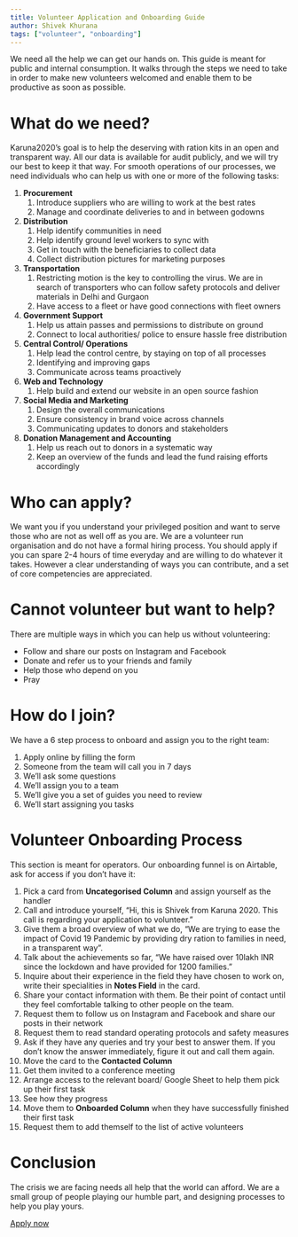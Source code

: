 ```yaml
---
title: Volunteer Application and Onboarding Guide
author: Shivek Khurana
tags: ["volunteer", "onboarding"]
---
```


We need all the help we can get our hands on. This guide is meant for public and internal consumption. It walks through the steps we need to take in order to make new volunteers welcomed and enable them to be productive as soon as possible.

# What do we need?

Karuna2020’s goal is to help the deserving with ration kits in an open and transparent way. All our data is available for audit publicly, and we will try our best to keep it that way.
For smooth operations of our processes, we need individuals who can help us with one or more of the following tasks:

1. **Procurement**
   1. Introduce suppliers who are willing to work at the best rates
   2. Manage and coordinate deliveries to and in between godowns
2. **Distribution**
   1. Help identify communities in need
   2. Help identify ground level workers to sync with
   3. Get in touch with the beneficiaries to collect data
   4. Collect distribution pictures for marketing purposes
3. **Transportation**
   1. Restricting motion is the key to controlling the virus. We are in search of transporters who can follow safety protocols and deliver materials in Delhi and Gurgaon
   2. Have access to a fleet or have good connections with fleet owners
4. **Government Support**
   1. Help us attain passes and permissions to distribute on ground
   2. Connect to local authorities/ police to ensure hassle free distribution
5. **Central Control/ Operations**
   1. Help lead the control centre, by staying on top of all processes
   2. Identifying and improving gaps
   3. Communicate across teams proactively
6. **Web and Technology**
   1. Help build and extend our website in an open source fashion
7. **Social Media and Marketing**
   1. Design the overall communications
   2. Ensure consistency in brand voice across channels
   3. Communicating updates to donors and stakeholders
8. **Donation Management and Accounting**
   1. Help us reach out to donors in a systematic way
   2. Keep an overview of the funds and lead the fund raising efforts accordingly

# Who can apply?

We want you if you understand your privileged position and want to serve those who are not as well off as you are.
We are a volunteer run organisation and do not have a formal hiring process. You should apply if you can spare 2-4 hours of time everyday and are willing to do whatever it takes.
However a clear understanding of ways you can contribute, and a set of core competencies are appreciated.

# Cannot volunteer but want to help?

There are multiple ways in which you can help us without volunteering:

- Follow and share our posts on Instagram and Facebook
- Donate and refer us to your friends and family
- Help those who depend on you
- Pray

# How do I join?

We have a 6 step process to onboard and assign you to the right team:

1. Apply online by filling the form
2. Someone from the team will call you in 7 days
3. We’ll ask some questions
4. We’ll assign you to a team
5. We’ll give you a set of guides you need to review
6. We’ll start assigning you tasks

# Volunteer Onboarding Process

This section is meant for operators. Our onboarding funnel is on Airtable, ask for access if you don’t have it:

1. Pick a card from **Uncategorised Column** and assign yourself as the handler
2. Call and introduce yourself, “Hi, this is Shivek from Karuna 2020. This call is regarding your application to volunteer.”
3. Give them a broad overview of what we do, “We are trying to ease the impact of Covid 19 Pandemic by providing dry ration to families in need, in a transparent way”.
4. Talk about the achievements so far, “We have raised over 10lakh INR since the lockdown and have provided for 1200 families.”
5. Inquire about their experience in the field they have chosen to work on, write their specialities in **Notes Field** in the card.
6. Share your contact information with them. Be their point of contact until they feel comfortable talking to other people on the team.
7. Request them to follow us on Instagram and Facebook and share our posts in their network
8. Request them to read standard operating protocols and safety measures
9. Ask if they have any queries and try your best to answer them. If you don’t know the answer immediately, figure it out and call them again.
10. Move the card to the **Contacted Column**
11. Get them invited to a conference meeting
12. Arrange access to the relevant board/ Google Sheet to help them pick up their first task
13. See how they progress
14. Move them to **Onboarded Column** when they have successfully finished their first task
15. Request them to add themself to the list of active volunteers

# Conclusion

The crisis we are facing needs all help that the world can afford. We are a small group of people playing our humble part, and designing processes to help you play yours.

<a href="https://go.karuna2020.org/volunteer" class="cta">Apply now</a>
